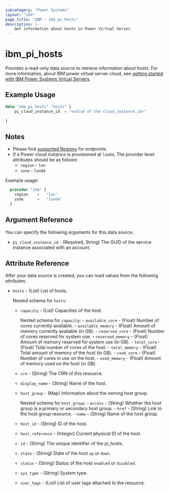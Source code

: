 ```yaml
---
subcategory: "Power Systems"
layout: "ibm"
page_title: "IBM : ibm_pi_hosts"
description: |-
    Get information about hosts in Power Virtual Server.
---
```


# ibm_pi_hosts

Provides a read-only data source to retrieve information about hosts. For more information, about IBM power virtual server cloud, see [getting started with IBM Power Systems Virtual Servers](https://cloud.ibm.com/docs/power-iaas?topic=power-iaas-getting-started).

## Example Usage

```terraform
data "ibm_pi_hosts" "hosts" {
    pi_cloud_instance_id  = "<value of the cloud_instance_id>"
    
}
```

## Notes

- Please find [supported Regions](https://cloud.ibm.com/apidocs/power-cloud#endpoint) for endpoints.
- If a Power cloud instance is provisioned at `lon04`, The provider level attributes should be as follows:
  - `region` - `lon`
  - `zone` - `lon04`
  
Example usage:

  ```terraform
    provider "ibm" {
      region    =   "lon"
      zone      =   "lon04"
    }
  ```

## Argument Reference

You can specify the following arguments for this data source.

- `pi_cloud_instance_id` - (Required, String) The GUID of the service instance associated with an account.
  
## Attribute Reference

After your data source is created, you can read values from the following attributes.

- `hosts` - (List) List of hosts.
  
    Nested schema for `hosts`:
  - `capacity` - (List) Capacities of the host.
  
     Nested schema for `capacity`:
        - `available_core` - (Float) Number of cores currently available.
        - `available_memory` - (Float) Amount of memory currently available (in GB).
        - `reserved_core` - (Float) Number of cores reserved for system use.
        - `reserved_memory` - (Float) Amount of memory reserved for system use (in GB).
        - `total_core` - (Float) Total number of cores of the host.
        - `total_memory` - (Float) Total amount of memory of the host (in GB).
        - `used_core` - (Float) Number of cores in use on the host.
        - `used_memory` - (Float) Amount of memory used on the host (in GB).

  - `crn` - (String) The CRN of this resource.
  - `display_name` - (String) Name of the host.
  - `host_group` - (Map)  Information about the owning host group.

       Nested schema for `host_group`:
        - `access` - (String) Whether the host group is a primary or secondary host group.
        - `href` - (String) Link to the host group resource.
        - `name` - (String) Name of the host group.
  - `host_id` - (String)  ID of the host.
  - `host_reference` - (Integer) Current physical ID of the host.
  - `id` - (String) The unique identifier of the pi_hosts.
  - `state` - (String) State of the host `up` or `down`.
  - `status` - (String) Status of the host `enabled` or `disabled`.
  - `sys_type` - (String) System type.
  - `user_tags` - (List) List of user tags attached to the resource.
